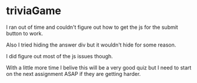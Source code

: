 # triviaGame

I ran out of time and couldn't figure out how to get the js for the submit button to work.

Also I tried hiding the answer div but it wouldn't hide for some reason. 

I did figure out most of the js issues though.

With a little more time I belive this will be a very good quiz but I need to start on the next assignment ASAP if they are getting harder.
